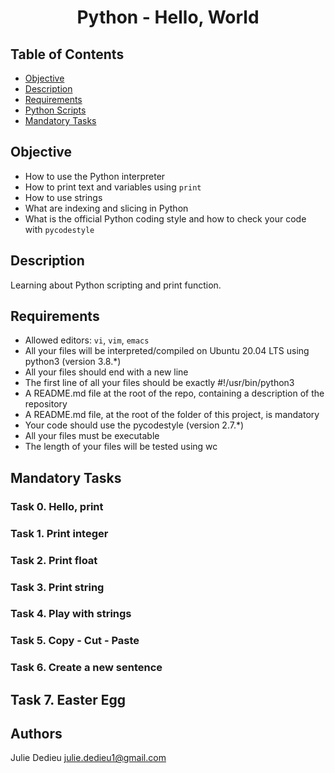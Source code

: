 # <p align="center">Python - Hello, World</p>

## Table of Contents

-   [Objective](#Objective)
-   [Description](#Descritpion)
-   [Requirements](#Requirements)
-   [Python Scripts](#Python-Scripts)
-   [Mandatory Tasks](#Mandatory-tasks)

## Objective


- How to use the Python interpreter
- How to print text and variables using `print`
- How to use strings
- What are indexing and slicing in Python
- What is the official Python coding style and how to check your code with `pycodestyle`

## Description

Learning about Python scripting and print function.

## Requirements

-   Allowed editors: `vi`, `vim`, `emacs`
-   All your files will be interpreted/compiled on Ubuntu 20.04 LTS using python3 (version 3.8.*)
-	All your files should end with a new line
-	The first line of all your files should be exactly #!/usr/bin/python3
-	A README.md file at the root of the repo, containing a description of the repository
-	A README.md file, at the root of the folder of this project, is mandatory
-	Your code should use the pycodestyle (version 2.7.*)
-	All your files must be executable
-	The length of your files will be tested using wc

## Mandatory Tasks

### Task 0. Hello, print 

### Task 1. Print integer 

### Task 2. Print float 

### Task 3. Print string

### Task 4. Play with strings

### Task 5. Copy - Cut - Paste

### Task 6. Create a new sentence

## Task 7. Easter Egg

## Authors

Julie Dedieu <julie.dedieu1@gmail.com>
